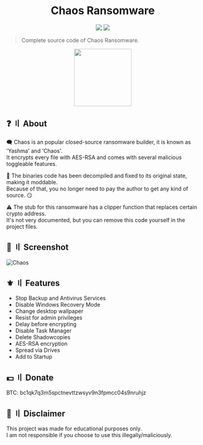 <h1 align="center">Chaos Ransomware</h1>
<p align="center">
  <img src="https://img.shields.io/badge/Version-v5.2-blue" >
  <img src="https://img.shields.io/badge/Language-CSharp-green" >
  </a>
</p>

> Complete source code of Chaos Ransomware.

<p align="center"> 
  <kbd>
<img src="https://github.com/user-attachments/assets/436c2bcf-2c01-4cce-8bd3-ce37097726e4" width="150"></img>
  </kbd>
</p>

## ❓ 〢 About
🗨️ Chaos is an popular closed-source ransomware builder, it is known as 'Yashma' and 'Chaos'.  
It encrypts every file with AES-RSA and comes with several malicious toggleable features.  
  
🔔 The binaries code has been decompiled and fixed to its original state, making it moddable.  
Because of that, you no longer need to pay the author to get any kind of source. 😏  

⚠️ The stub for this ransomware has a clipper function that replaces certain crypto address.  
It's not very documented, but you can remove this code yourself in the project files.  

## 📸 〢 Screenshot
![Chaos](https://github.com/user-attachments/assets/67f24085-a58b-4524-be7d-d6cf087d9f80)

## ⚜️ 〢 Features
- Stop Backup and Antivirus Services
- Disable Windows Recovery Mode
- Change desktop wallpaper
- Resist for admin privileges
- Delay before encrypting
- Disable Task Manager
- Delete Shadowcopies
- AES-RSA encryption
- Spread via Drives
- Add to Startup

## 💵 〢 Donate
BTC: bc1qk7q3m5spctnevttzwsyv9n3fpmcc04s9nruhjz

## 💬 〢 Disclaimer
This project was made for educational purposes only.  
I am not responsible if you choose to use this illegally/maliciously.  
